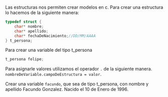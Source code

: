 Las estructuras nos permiten crear modelos en c.
Para crear una estructura lo hacemos de la  siguiente manera:

```c
typedef struct {
    char* nombre;
    char* apellido;
    char* fechaDeNacimiento;//DD/MM/AAAA
} t_persona;
```

Para crear una variable del tipo t_persona

```c
t_persona felipe;
```
Para asignarle valores utilizamos el operador `.` de la siguiente manera.
`nombreDeVariable.campoDeEstructura = valor`.

Crear una variable `facundo`, que sea de tipo t_persona, con nombre y apellido Facundo Gonzalez.
Nacido el 10 de Enero de 1996.
